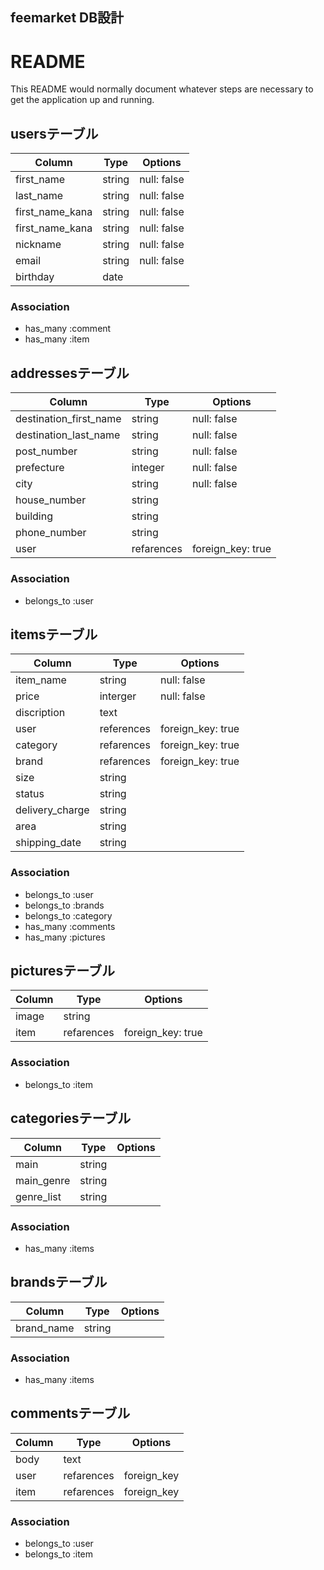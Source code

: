 
## feemarket DB設計
# README

This README would normally document whatever steps are necessary to get the
application up and running.

## usersテーブル
|Column|Type|Options|
|------|----|-------|
|first_name     |string|null: false|
|last_name      |string|null: false|
|first_name_kana|string|null: false|
|first_name_kana|string|null: false|
|nickname       |string|null: false|
|email          |string|null: false|
|birthday       |date  |  |
### Association
- has_many :comment
- has_many :item

## addressesテーブル
|Column|Type|Options|
|------|----|-------|
|destination_first_name|string   |null: false|
|destination_last_name |string   |null: false|
|post_number           |string   |null: false|
|prefecture            |integer  |null: false|
|city                  |string   |null: false|
|house_number          |string   |  |
|building              |string   |  |
|phone_number          |string   |  |
|user                  |refarences|foreign_key: true|
### Association
- belongs_to :user

## itemsテーブル
|Column|Type|Options|
|------|----|-------|
|item_name      |string    |null: false|
|price          |interger  |null: false|
|discription    |text      |  |
|user           |references|foreign_key: true|
|category       |refarences|foreign_key: true|
|brand          |refarences|foreign_key: true|
|size           |string    |  |
|status         |string    |  |
|delivery_charge|string    |  |
|area           |string    |  |
|shipping_date  |string    |  |
### Association
- belongs_to :user
- belongs_to :brands
- belongs_to :category
- has_many :comments
- has_many :pictures

## picturesテーブル
|Column|Type|Options|
|------|----|-------|
|image|string    |  |
|item |refarences|foreign_key: true|
### Association
- belongs_to :item

## categoriesテーブル
|Column|Type|Options|
|------|----|-------|
|main      |string|  |
|main_genre|string|  |
|genre_list|string|  |
### Association
- has_many :items

## brandsテーブル
|Column|Type|Options|
|------|----|-------|
|brand_name|string|  |
### Association
- has_many :items

## commentsテーブル
|Column|Type|Options|
|------|----|-------|
|body|text      |  |
|user|refarences|foreign_key|
|item|refarences|foreign_key|
### Association
- belongs_to :user
- belongs_to :item